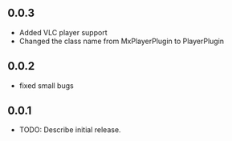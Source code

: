 ## 0.0.3

- Added VLC player support
- Changed the class name from MxPlayerPlugin to PlayerPlugin

## 0.0.2

- fixed small bugs

## 0.0.1

- TODO: Describe initial release.
